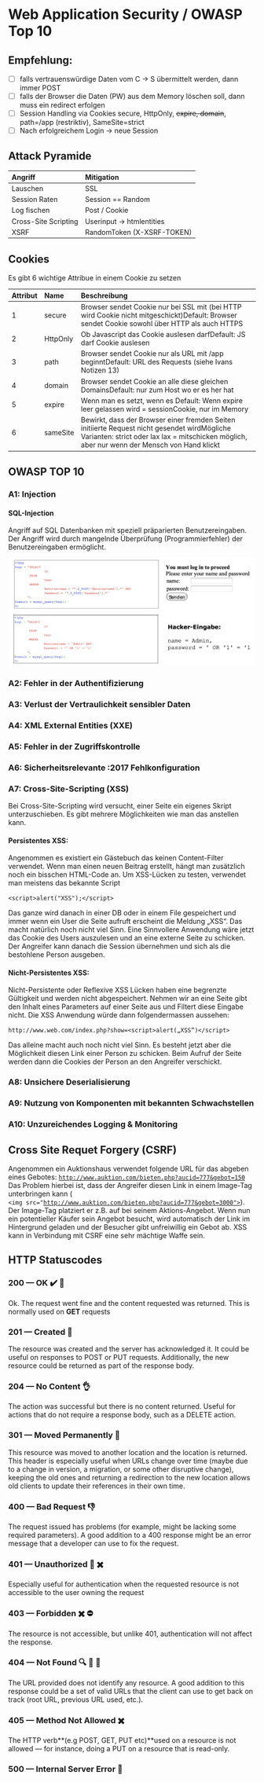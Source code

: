 # Web Application Security / OWASP Top 10

## Empfehlung:

- [ ] falls vertrauenswürdige Daten vom C -&gt; S übermittelt werden, dann immer POST
- [ ] falls der Browser die Daten \(PW\) aus dem Memory löschen soll, dann muss ein redirect erfolgen
- [ ] Session Handling via Cookies secure, HttpOnly, ~~expire, domain~~, path=/app \(restriktiv\), SameSite=strict
- [ ] Nach erfolgreichem Login -&gt; neue Session

## Attack Pyramide

| Angriff              | Mitigation                   |
| :------------------- | :--------------------------- |
| Lauschen             | SSL                          |
| Session Raten        | Session == Random            |
| Log fischen          | Post / Cookie                |
| Cross-Site Scripting | Userinput -&gt; htmlentities |
| XSRF                 | RandomToken \(X-XSRF-TOKEN\) |

## Cookies

Es gibt 6 wichtige Attribue in einem Cookie zu setzen

| Attribut | Name     | Beschreibung                                                                                                                                                                                 |
| :------- | :------- | :------------------------------------------------------------------------------------------------------------------------------------------------------------------------------------------- |
| 1        | secure   | Browser sendet Cookie nur bei SSL mit \(bei HTTP wird Cookie nicht mitgeschickt\)Default: Browser sendet Cookie sowohl über HTTP als auch HTTPS                                              |
| 2        | HttpOnly | Ob Javascript das Cookie auslesen darfDefault: JS darf Cookie auslesen                                                                                                                       |
| 3        | path     | Browser sendet Cookie nur als URL mit /app beginntDefault: URL des Requests \(siehe Ivans Notizen 13\)                                                                                       |
| 4        | domain   | Browser sendet Cookie an alle diese gleichen DomainsDefault: nur zum Host wo er es her hat                                                                                                   |
| 5        | expire   | Wenn man es setzt, wenn es Default: Wenn expire leer gelassen wird = sessionCookie, nur im Memory                                                                                            |
| 6        | sameSite | Bewirkt, dass der Browser einer fremden Seiten initiierte Request nicht gesendet wirdMögliche Varianten: strict oder lax lax = mitschicken möglich, aber nur wenn der Mensch von Hand klickt |

## OWASP TOP 10

### A1: Injection

#### SQL-Injection

Angriff auf SQL Datenbanken mit speziell präparierten Benutzereingaben. Der Angriff wird durch mangelnde Überprüfung \(Programmierfehler\) der Benutzereingaben ermöglicht.

![](../.gitbook/assets/image%20%2811%29.png)

### A2: Fehler in der Authentifizierung

### A3: Verlust der Vertraulichkeit sensibler Daten

### A4: XML External Entities \(XXE\)

### A5: Fehler in der Zugriffskontrolle

### A6: Sicherheitsrelevante :2017 Fehlkonfiguration

### A7: Cross-Site-Scripting \(XSS\)

Bei Cross-Site-Scripting wird versucht, einer Seite ein eigenes Skript unterzuschieben. Es gibt mehrere Möglichkeiten wie man das anstellen kann.

#### Persistentes XSS:

Angenommen es existiert ein Gästebuch das keinen Content-Filter verwendet. Wenn man einen neuen Beitrag erstellt, hängt man zusätzlich noch ein bisschen HTML-Code an. Um XSS-Lücken zu testen, verwendet man meistens das bekannte Script

```text
<script>alert("XSS");</script>
```

Das ganze wird danach in einer DB oder in einem File gespeichert und immer wenn ein User die Seite aufruft erscheint die Meldung „XSS“. Das macht natürlich noch nicht viel Sinn. Eine Sinnvollere Anwendung wäre jetzt das Cookie des Users auszulesen und an eine externe Seite zu schicken. Der Angreifer kann danach die Session übernehmen und sich als die bestohlene Person ausgeben.

#### Nicht-Persistentes XSS:

Nicht-Persistente oder Reflexive XSS Lücken haben eine begrenzte Gültigkeit und werden nicht abgespeichert. Nehmen wir an eine Seite gibt den Inhalt eines Parameters auf einer Seite aus und Filtert diese Eingabe nicht. Die XSS Anwendung würde dann folgendermassen aussehen:

```text
http://www.web.com/index.php?show=<script>alert(„XSS“)</script>
```

Das alleine macht auch noch nicht viel Sinn. Es besteht jetzt aber die Möglichkeit diesen Link einer Person zu schicken. Beim Aufruf der Seite werden dann die Cookies der Person an den Angreifer verschickt.

### A8: Unsichere Deserialisierung

### A9: Nutzung von Komponenten mit bekannten Schwachstellen

### A10: Unzureichendes Logging & Monitoring

## Cross Site Requet Forgery \(CSRF\)

Angenommen ein Auktionshaus verwendet folgende URL für das abgeben eines Gebotes: [`http://www.auktion.com/bieten.php?aucid=777&gebot=150`](http://www.auktion.com/bieten.php?aucid=777&gebot=150)  
Das Problem hierbei ist, dass der Angreifer diesen Link in einem Image-Tag unterbringen kann \(  
`<img src="`[`http://www.auktion.com/bieten.php?aucid=777&gebot=3000">`](http://www.auktion.com/bieten.php?aucid=777&gebot=3000>)\). Der Image-Tag platziert er z.B. auf bei seinem Aktions-Angebot. Wenn nun ein potentieller Käufer sein Angebot besucht, wird automatisch der Link im Hintergrund geladen und der Besucher gibt unfreiwillig ein Gebot ab. XSS kann in Verbindung mit CSRF eine sehr mächtige Waffe sein.

## HTTP Statuscodes

### 200 — OK ✔️ 💯

Ok. The request went fine and the content requested was returned. This is normally used on **GET** requests

### 201 — Created 🐾

The resource was created and the server has acknowledged it. It could be useful on responses to POST or PUT requests. Additionally, the new resource could be returned as part of the response body.

### 204 — No Content 👌

The action was successful but there is no content returned. Useful for actions that do not require a response body, such as a DELETE action.

### 301 — Moved Permanently 🏃

This resource was moved to another location and the location is returned. This header is especially useful when URLs change over time \(maybe due to a change in version, a migration, or some other disruptive change\), keeping the old ones and returning a redirection to the new location allows old clients to update their references in their own time.

### 400 — Bad Request 👎

The request issued has problems \(for example, might be lacking some required parameters\). A good addition to a 400 response might be an error message that a developer can use to fix the request.

### 401 — Unauthorized 🚫 ✖️

Especially useful for authentication when the requested resource is not accessible to the user owning the request

### 403 — Forbidden ✖️ ⛔️

The resource is not accessible, but unlike 401, authentication will not affect the response.

### 404 — Not Found 🔍 🔎 🔦

The URL provided does not identify any resource. A good addition to this response could be a set of valid URLs that the client can use to get back on track \(root URL, previous URL used, etc.\).

### 405 — Method Not Allowed ✖️

The HTTP verb**\(e.g POST, GET, PUT etc\)**used on a resource is not allowed — for instance, doing a PUT on a resource that is read-only.

### 500 — Internal Server Error 🙈
